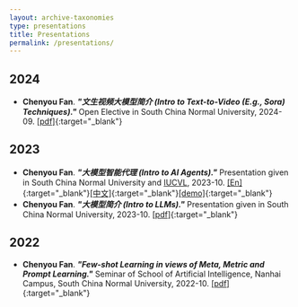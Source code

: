 ```yaml
---
layout: archive-taxonomies
type: presentations
title: Presentations
permalink: /presentations/
---
```


## 2024
* **Chenyou Fan**. ***"文生视频大模型简介 (Intro to Text-to-Video (E.g., Sora) Techniques)."*** Open Elective in South China Normal University, 2024-09. [[pdf]](https://fanchenyou.github.io/docs/t2v.pdf){:target="_blank"}


## 2023

* **Chenyou Fan**. ***"大模型智能代理 (Intro to AI Agents)."*** Presentation given in South China Normal University and [IUCVL](http://vision.soic.indiana.edu/), 2023-10. [[En]](https://fanchenyou.github.io/docs/AI_Agent_EN.pdf){:target="_blank"}[[中文]](https://fanchenyou.github.io/docs/AI_Agent.pdf){:target="_blank"}[[demo]](https://drive.google.com/file/d/1GCwGhHbzErPGPXW_6Idqj8jqpAdbMC5o/view){:target="_blank"}
* **Chenyou Fan**. ***"大模型简介 (Intro to LLMs)."*** Presentation given in South China Normal University, 2023-10. [[pdf]](https://fanchenyou.github.io/docs/llm_v2.pdf){:target="_blank"}


## 2022

* **Chenyou Fan**. ***"Few-shot Learning in views of Meta, Metric and Prompt Learning."*** Seminar of School of Artificial Intelligence, Nanhai Campus, South China Normal University, 2022-10. [[pdf]](https://fanchenyou.github.io/docs/FSL.pdf){:target="_blank"}

